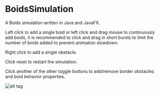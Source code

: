 # BoidsSimulation
A Boids simulation written in Java and JavaFX.

Left click to add a single boid or left click and drag mouse to continuously add boids, it is recommended to click and drag in short bursts to limit the number of boids added to prevent animation slowdown.

Right click to add a single obstacle.

Click reset to restart the simulation.

Click another of the other toggle buttons to add/remove border obstacles and boid behavior properties.

![alt tag](https://github.com/joshxjin/BoidsSimulation/blob/master/BoidGIF.gif)

